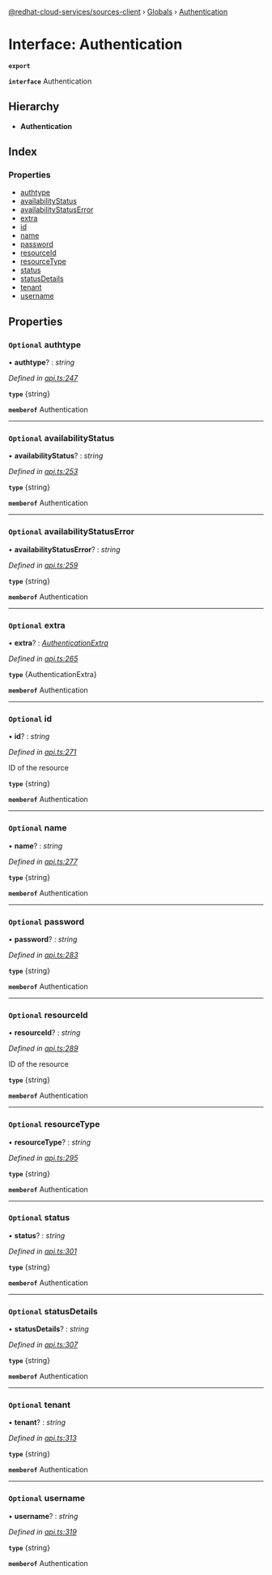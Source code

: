 [@redhat-cloud-services/sources-client](../README.md) › [Globals](../globals.md) › [Authentication](authentication.md)

# Interface: Authentication

**`export`** 

**`interface`** Authentication

## Hierarchy

* **Authentication**

## Index

### Properties

* [authtype](authentication.md#optional-authtype)
* [availabilityStatus](authentication.md#optional-availabilitystatus)
* [availabilityStatusError](authentication.md#optional-availabilitystatuserror)
* [extra](authentication.md#optional-extra)
* [id](authentication.md#optional-id)
* [name](authentication.md#optional-name)
* [password](authentication.md#optional-password)
* [resourceId](authentication.md#optional-resourceid)
* [resourceType](authentication.md#optional-resourcetype)
* [status](authentication.md#optional-status)
* [statusDetails](authentication.md#optional-statusdetails)
* [tenant](authentication.md#optional-tenant)
* [username](authentication.md#optional-username)

## Properties

### `Optional` authtype

• **authtype**? : *string*

*Defined in [api.ts:247](https://github.com/RedHatInsights/javascript-clients/blob/master/packages/sources/api.ts#L247)*

**`type`** {string}

**`memberof`** Authentication

___

### `Optional` availabilityStatus

• **availabilityStatus**? : *string*

*Defined in [api.ts:253](https://github.com/RedHatInsights/javascript-clients/blob/master/packages/sources/api.ts#L253)*

**`type`** {string}

**`memberof`** Authentication

___

### `Optional` availabilityStatusError

• **availabilityStatusError**? : *string*

*Defined in [api.ts:259](https://github.com/RedHatInsights/javascript-clients/blob/master/packages/sources/api.ts#L259)*

**`type`** {string}

**`memberof`** Authentication

___

### `Optional` extra

• **extra**? : *[AuthenticationExtra](authenticationextra.md)*

*Defined in [api.ts:265](https://github.com/RedHatInsights/javascript-clients/blob/master/packages/sources/api.ts#L265)*

**`type`** {AuthenticationExtra}

**`memberof`** Authentication

___

### `Optional` id

• **id**? : *string*

*Defined in [api.ts:271](https://github.com/RedHatInsights/javascript-clients/blob/master/packages/sources/api.ts#L271)*

ID of the resource

**`type`** {string}

**`memberof`** Authentication

___

### `Optional` name

• **name**? : *string*

*Defined in [api.ts:277](https://github.com/RedHatInsights/javascript-clients/blob/master/packages/sources/api.ts#L277)*

**`type`** {string}

**`memberof`** Authentication

___

### `Optional` password

• **password**? : *string*

*Defined in [api.ts:283](https://github.com/RedHatInsights/javascript-clients/blob/master/packages/sources/api.ts#L283)*

**`type`** {string}

**`memberof`** Authentication

___

### `Optional` resourceId

• **resourceId**? : *string*

*Defined in [api.ts:289](https://github.com/RedHatInsights/javascript-clients/blob/master/packages/sources/api.ts#L289)*

ID of the resource

**`type`** {string}

**`memberof`** Authentication

___

### `Optional` resourceType

• **resourceType**? : *string*

*Defined in [api.ts:295](https://github.com/RedHatInsights/javascript-clients/blob/master/packages/sources/api.ts#L295)*

**`type`** {string}

**`memberof`** Authentication

___

### `Optional` status

• **status**? : *string*

*Defined in [api.ts:301](https://github.com/RedHatInsights/javascript-clients/blob/master/packages/sources/api.ts#L301)*

**`type`** {string}

**`memberof`** Authentication

___

### `Optional` statusDetails

• **statusDetails**? : *string*

*Defined in [api.ts:307](https://github.com/RedHatInsights/javascript-clients/blob/master/packages/sources/api.ts#L307)*

**`type`** {string}

**`memberof`** Authentication

___

### `Optional` tenant

• **tenant**? : *string*

*Defined in [api.ts:313](https://github.com/RedHatInsights/javascript-clients/blob/master/packages/sources/api.ts#L313)*

**`type`** {string}

**`memberof`** Authentication

___

### `Optional` username

• **username**? : *string*

*Defined in [api.ts:319](https://github.com/RedHatInsights/javascript-clients/blob/master/packages/sources/api.ts#L319)*

**`type`** {string}

**`memberof`** Authentication
